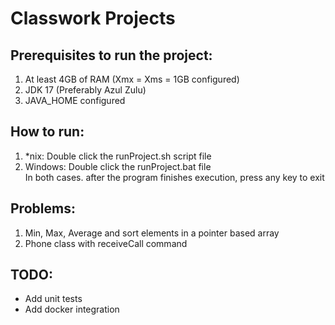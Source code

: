 # Classwork Projects

## Prerequisites to run the project:

<ol>
    <li>At least 4GB of RAM (Xmx = Xms = 1GB configured)</li>
    <li>JDK 17 (Preferably Azul Zulu)</li>
    <li>JAVA_HOME configured</li>
</ol>

## How to run:

<ol>
    <li>*nix: Double click the runProject.sh script file</li>
    <li>Windows: Double click the runProject.bat file</li>
In both cases. after the program finishes execution, press any key to exit
</ol>

## Problems:

<ol>
    <li>Min, Max, Average and sort elements in a pointer based array</li>
    <li>Phone class with receiveCall command</li>
</ol>

## TODO:

<ul>
    <li>Add unit tests</li>
    <li>Add docker integration</li>
</ul>


